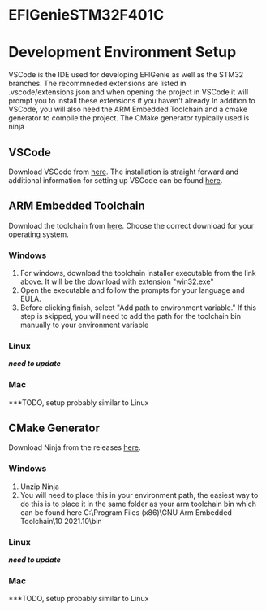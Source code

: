 # EFIGenieSTM32F401C

# Development Environment Setup
VSCode is the IDE used for developing EFIGenie as well as the STM32 branches. The recommneded extensions are listed in .vscode/extensions.json and when opening the project in VSCode it will prompt you to install these extensions if you haven't already
In addition to VSCode, you will also need the ARM Embedded Toolchain and a cmake generator to compile the project. The CMake generator typically used is ninja
## VSCode
Download VSCode from <a href="https://code.visualstudio.com/download">here</a>. The installation is straight forward and additional information for setting up VSCode can be found <a href="https://code.visualstudio.com/docs/setup/setup-overview">here</a>.
## ARM Embedded Toolchain
Download the toolchain from <a href="https://developer.arm.com/downloads/-/gnu-rm">here</a>. Choose the correct download for your operating system. 
### Windows
1. For windows, download the toolchain installer executable from the link above. It will be the download with extension "win32.exe"
2. Open the executable and follow the prompts for your language and EULA.
3. Before clicking finish, select "Add path to environment variable." If this step is skipped, you will need to add the path for the toolchain bin manually to your environment variable
### Linux
***need to update***
### Mac
***TODO, setup probably similar to Linux
## CMake Generator
Download Ninja from the releases <a href="https://github.com/ninja-build/ninja/releases">here</a>.
### Windows
1. Unzip Ninja
2. You will need to place this in your environment path, the easiest way to do this is to place it in the same folder as your arm toolchain bin which can be found here C:\Program Files (x86)\GNU Arm Embedded Toolchain\10 2021.10\bin
### Linux
***need to update***
### Mac
***TODO, setup probably similar to Linux
